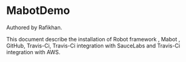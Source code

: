 MabotDemo
=========
Authored by Rafikhan.


This document describe the installation of Robot framework , Mabot , GitHub, Travis-Ci, Travis-Ci integration with SauceLabs and Travis-Ci integration with AWS. 
